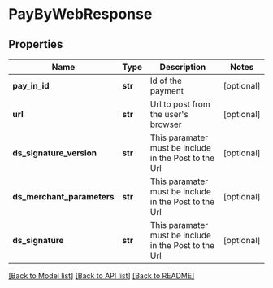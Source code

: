# PayByWebResponse

## Properties
Name | Type | Description | Notes
------------ | ------------- | ------------- | -------------
**pay_in_id** | **str** | Id of the payment | [optional] 
**url** | **str** | Url to post from the user&#39;s browser | [optional] 
**ds_signature_version** | **str** | This paramater must be include in the Post to the Url | [optional] 
**ds_merchant_parameters** | **str** | This paramater must be include in the Post to the Url | [optional] 
**ds_signature** | **str** | This paramater must be include in the Post to the Url | [optional] 

[[Back to Model list]](../README.md#documentation-for-models) [[Back to API list]](../README.md#documentation-for-api-endpoints) [[Back to README]](../README.md)


